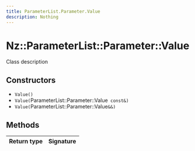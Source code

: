 ```yaml
---
title: ParameterList.Parameter.Value
description: Nothing
---
```


# Nz::ParameterList::Parameter::Value

Class description

## Constructors

- `Value()`
- `Value(`ParameterList::Parameter::Value` const&)`
- `Value(`ParameterList::Parameter::Value`&&)`

## Methods

| Return type | Signature |
| ----------- | --------- |
